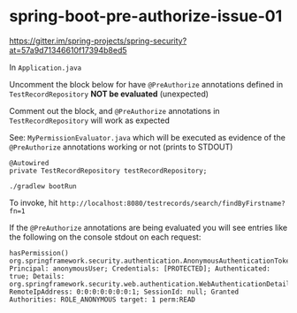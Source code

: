 # spring-boot-pre-authorize-issue-01

https://gitter.im/spring-projects/spring-security?at=57a9d71346610f17394b8ed5

In `Application.java`

Uncomment the block below for have `@PreAuthorize` annotations defined in `TestRecordRepository`
**NOT be evaluated** (unexpected)

Comment out the block, and `@PreAuthorize` annotations in `TestRecordRepository` will work as expected

See: `MyPermissionEvaluator.java` which will be executed as evidence of the
`@PreAuthorize` annotations working or not (prints to STDOUT)

```
@Autowired
private TestRecordRepository testRecordRepository;
```


```
./gradlew bootRun
```

To invoke, hit `http://localhost:8080/testrecords/search/findByFirstname?fn=1`

If the `@PreAuthorize` annotations are being evaluated you will see entries like the following
on the console stdout on each request:

```
hasPermission() org.springframework.security.authentication.AnonymousAuthenticationToken@9055c2bc: Principal: anonymousUser; Credentials: [PROTECTED]; Authenticated: true; Details: org.springframework.security.web.authentication.WebAuthenticationDetails@b364: RemoteIpAddress: 0:0:0:0:0:0:0:1; SessionId: null; Granted Authorities: ROLE_ANONYMOUS target: 1 perm:READ
```
